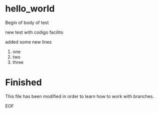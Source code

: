 # hello_world
Begin of body of test

new test with codigo facilito

added some new lines
1) one
2) two
3) three

# Finished




This file has been modified in order to learn how to work with branches.

EOF
